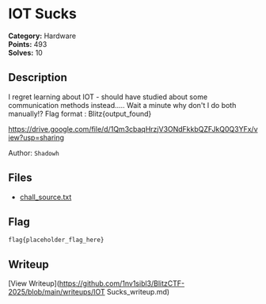 # IOT Sucks

**Category:** Hardware  
**Points:** 493  
**Solves:** 10  

## Description

I regret learning about IOT - should have studied about some communication methods instead..... Wait a minute why don't I do both manually!?
Flag format : Blitz{output_found}

https://drive.google.com/file/d/1Qm3cbaqHrzjV3ONdFkkbQZFJkQ0Q3YFx/view?usp=sharing

Author: `Shadowh`

## Files

- [chall_source.txt](https://github.com/1nv1sibl3/BlitzCTF-2025/blob/main/files/656aeaddf292ecf308a6234e98db67d1/chall_source.txt)

## Flag

```
flag{placeholder_flag_here}
```

## Writeup

[View Writeup](https://github.com/1nv1sibl3/BlitzCTF-2025/blob/main/writeups/IOT Sucks_writeup.md)
